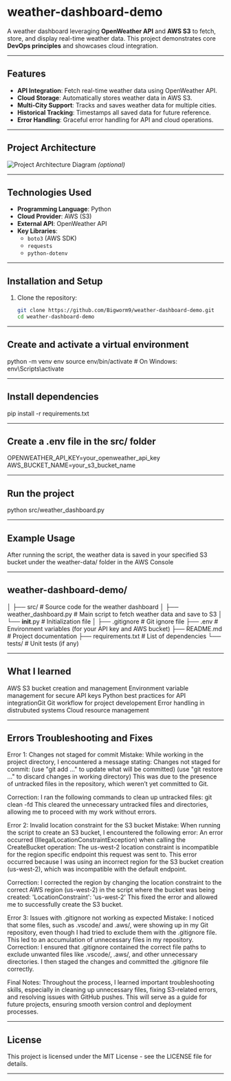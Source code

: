 # weather-dashboard-demo

A weather dashboard leveraging **OpenWeather API** and **AWS S3** to fetch, store, and display real-time weather data. This project demonstrates core **DevOps principles** and showcases cloud integration.

---

## Features
- **API Integration**: Fetch real-time weather data using OpenWeather API.
- **Cloud Storage**: Automatically stores weather data in AWS S3.
- **Multi-City Support**: Tracks and saves weather data for multiple cities.
- **Historical Tracking**: Timestamps all saved data for future reference.
- **Error Handling**: Graceful error handling for API and cloud operations.

---

## Project Architecture
![Project Architecture Diagram](path/to/your/diagram.png) *(optional)*

---

## Technologies Used
- **Programming Language**: Python
- **Cloud Provider**: AWS (S3)
- **External API**: OpenWeather API
- **Key Libraries**:
  - `boto3` (AWS SDK)
  - `requests`
  - `python-dotenv`

---

## Installation and Setup
1. Clone the repository:
   ```bash
   git clone https://github.com/Bigworm9/weather-dashboard-demo.git
   cd weather-dashboard-demo

---

## Create and activate a virtual environment

python -m venv env
source env/bin/activate  # On Windows: env\Scripts\activate

---
## Install dependencies

pip install -r requirements.txt

---

##  Create a .env file in the src/ folder

OPENWEATHER_API_KEY=your_openweather_api_key
AWS_BUCKET_NAME=your_s3_bucket_name

---

##  Run the project

python src/weather_dashboard.py

---

## Example Usage
After running the script, the weather data is saved in your specified S3 bucket under the weather-data/ folder in the AWS Console

---

##  weather-dashboard-demo/
│
├── src/                       # Source code for the weather dashboard
│   ├── weather_dashboard.py    # Main script to fetch weather data and save to S3
│   └── __init__.py             # Initialization file
│
├── .gitignore                  # Git ignore file
├── .env                        # Environment variables (for your API key and AWS bucket)
├── README.md                   # Project documentation
├── requirements.txt            # List of dependencies
└── tests/                      # Unit tests (if any)

---

## What I learned

AWS S3 bucket creation and management
Environment variable management for secure API keys
Python best practices for API integrationGit 
Git workflow for project developement
Error handling in distrubuted systems
Cloud resource management

---

## Errors Troubleshooting and Fixes

Error 1: Changes not staged for commit
Mistake:
While working in the project directory, I encountered a message stating:
Changes not staged for commit: 
(use "git add <file>..." to update what will be committed)
(use "git restore <file>..." to discard changes in working directory)
This was due to the presence of untracked files in the repository, which weren’t yet committed to Git.

Correction:
I ran the following commands to clean up untracked files: git clean -fd
This cleared the unnecessary untracked files and directories, allowing me to proceed with my work without errors.

Error 2: Invalid location constraint for the S3 bucket
Mistake:
When running the script to create an S3 bucket, I encountered the following error:
An error occurred (IllegalLocationConstraintException) when calling the CreateBucket operation: The us-west-2 location constraint is incompatible for the region specific endpoint this request was sent to.
This error occurred because I was using an incorrect region for the S3 bucket creation (us-west-2), which was incompatible with the default endpoint.

Correction:
I corrected the region by changing the location constraint to the correct AWS region (us-west-2) in the script where the bucket was being created:
'LocationConstraint': 'us-west-2'
This fixed the error and allowed me to successfully create the S3 bucket.

Error 3: Issues with .gitignore not working as expected
Mistake:
I noticed that some files, such as .vscode/ and .aws/, were showing up in my Git repository, even though I had tried to exclude them with the .gitignore file. This led to an accumulation of unnecessary files in my repository.
Correction:
I ensured that .gitignore contained the correct file paths to exclude unwanted files like .vscode/, .aws/, and other unnecessary directories. I then staged the changes and committed the .gitignore file correctly.

Final Notes:
Throughout the process, I learned important troubleshooting skills, especially in cleaning up unnecessary files, fixing S3-related errors, and resolving issues with GitHub pushes. This will serve as a guide for future projects, ensuring smooth version control and deployment processes.

---

## License
This project is licensed under the MIT License - see the LICENSE file for details.

---
